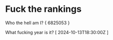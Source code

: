 # Fuck the rankings

Who the hell am I?
{ 6825053 }

What fucking year is it?
[ 2024-10-13T18:30:00Z ]
